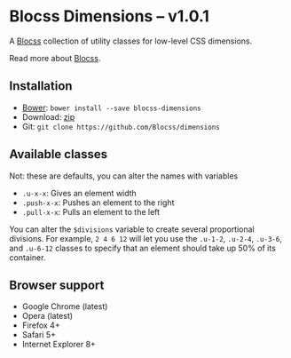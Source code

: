 # Blocss Dimensions – v1.0.1

A [Blocss](https://github.com/Blocss/blocss/) collection of utility classes for low-level CSS dimensions.

Read more about [Blocss](https://blocss.github.io/blocss).

## Installation

* [Bower](http://bower.io/): `bower install --save blocss-dimensions`
* Download: [zip](https://github.com/Blocss/dimensions/zipball/master)
* Git: `git clone https://github.com/Blocss/dimensions`

## Available classes
Not: these are defaults, you can alter the names with variables

* `.u-x-x`: Gives an element width
* `.push-x-x`: Pushes an element to the right
* `.pull-x-x`: Pulls an element to the left

You can alter the `$divisions` variable to create several proportional divisions.
For example, `2 4 6 12` will let you use the `.u-1-2`, `.u-2-4`, `.u-3-6`, and
`.u-6-12` classes to specify that an element should take up 50% of its container.

## Browser support

* Google Chrome (latest)
* Opera (latest)
* Firefox 4+
* Safari 5+
* Internet Explorer 8+